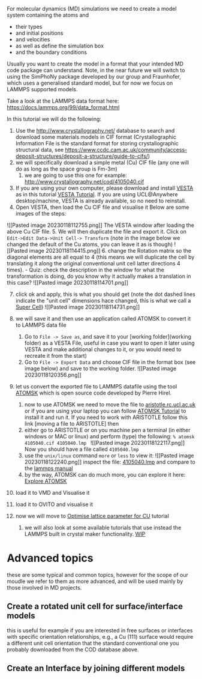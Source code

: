 For molecular dynamics (MD) simulations we need to create a model system containing the atoms and  
- their types 
- and initial positions
- and velocities
- as well as define the simulation box 
- and the boundary conditions 

Usually you want to create the model in a format that your intended MD code package can understand. Note, in the near future we will switch to using the SimPhoNy package developed by our group and Fraunhofer, which uses a generalised standard model, but for now we focus on LAMMPS supported models. 

Take a look at the LAMMPS data format here: https://docs.lammps.org/99/data_format.html

In this tutorial we will do the following: 
1. Use the http://www.crystallography.net/ database to search and download some materials models in CIF format (Crystallographic Information File is the standard format for storing crystallographic structural data, see https://www.ccdc.cam.ac.uk/community/access-deposit-structures/deposit-a-structure/guide-to-cifs/)
2. we will specifically download a simple metal (Cu) CIF file (any one will do as long as the space group is Fm-3m)
	1. we are going to use this one for example: http://www.crystallography.net/cod/4105040.cif
3. If you are using your own computer, please download and install [VESTA](VESTA.md) as in this tutorial [VESTA Tutorial](VESTA.md). If you are using UCL@Anywhere desktop/machine, VESTA is already available, so no need to reinstall. 
4. Open VESTA, then load the Cu CIF file and visualise it
Below are some images of the steps: 

![[Pasted image 20230118112755.png]]
The VESTA window after loading the above Cu CIF file.
5. We will then duplicate the file and export it. Click on `Edit->Edit Data->Unit Cell-> Transform`  (note in the image below we changed the default of the Cu atoms, you can leave it as is though)
![[Pasted image 20230118114415.png]]
6. change the Rotation matrix so the diagonal elements are all equal to 4 (this means we will duplicate the cell by translating it along the original conventional unit cell latter directions 4 times).
	-  Quiz: check the description in the window for what the transformation is doing, do you know why it actually makes a translation in this case? 
![[Pasted image 20230118114701.png]]

7. click ok and apply, this is what you should get (note the dot dashed lines indicate the "unit cell" dimensions hace changed, this is what we call a [Super Cell](supercell.md))
![[Pasted image 20230118114731.png]]

1. we will save it and then use an application called ATOMSK to convert it to LAMMPS data file
	1. Go to `File -> Save as`, and save it to your [working folder](working folder) as a VESTA File, useful in case you want to open it later using VESTA and make additional changes to it, or you would need to recreate it from the start) 
	2. Go to `File -> Export Data`  and choose CIF file in the format box (see image below)  and save to the working folder. 
	![[Pasted image 20230118120356.png]]
1. let us convert the exported file to LAMMPS datafile using the tool [ATOMSK](https://atomsk.univ-lille.fr) which is open source  code developed by  Pierre Hirel.  
	1. now to use ATOMSK we need to move the file to [aristotle.rc.ucl.ac.uk]() or if you are using your laptop you can follow [ATOMSK Tutorial](ATOMSK.md) to install it and run it. If you need to work with ARISTOTLE follow this link [moving a file to ARISTOTLE] then 
	2. either go to ARISTOTLE or on you machine pen a terminal (in either windows or MAC or linux) and perform (type) the following:
	`% atomsk 4105040.cif 4105040.lmp `
	![[Pasted image 20230118122117.png]]
	Now you should have a file called `4105040.lmp` 
	6. use the `unix/linux` command `more` or `less` to view it: 
	![[Pasted image 20230118122240.png]]
	inspect  the file: [4105040.lmp](tutorials/Tutorials/MD_model_create/4105040.lmp) and compare to the [lammps manual](https://docs.lammps.org/99/data_format.html)
	8. by the way, ATOMSK can do much more, you can explore it here: [Explore ATOMSK]()

4. load it to VMD and Visualise it 
5. load it to OVITO and visualise it 
6. now we will move to [Optimise lattice parameter for CU](Cu.md) tutorial
	1. we will also look at some available tutorials that use instead the LAMMPS built in crystal maker functionality. [WIP](Tchupp_tutorial.md)






# Advanced topics
these are some typical and common topics, however for the scope of our moudle we refer to them as more advanced, and will be used mainly by those involved in MD projects. 
## Create a rotated unit cell for surface/interface models
this is useful for example if you are interested in free surfaces or interfaces with specific orientation relationships, e.g., a Cu (111) surface would require a different unit cell orientation that the standard conventional one you probably downloaded from the COD database above. 

## Create an Interface by joining different models 
 
